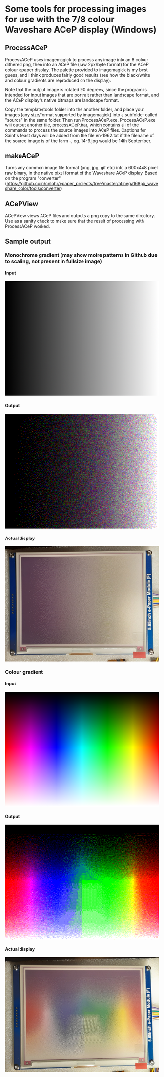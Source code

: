 # Some tools for processing images for use with the 7/8 colour Waveshare ACeP display (Windows)

## ProcessACeP
ProcessACeP uses imagemagick to process any image into an 8 colour dithered png, then into an ACeP file (raw 2px/byte format) for the ACeP colour epaper display. The palette provided to imagemagick is my best guess, and I think produces fairly good results (see how the black/white and colour gradients are reproduced on the display).

Note that the output image is rotated 90 degrees, since the program is intended for input images that are portrait rather than landscape format, and the ACeP display's native bitmaps are landscape format.

Copy the template/tools folder into the another folder, and place your images (any size/format supported by imagemagick) into a subfolder called "source" in the same folder. Then run ProcessACeP.exe. ProcessACeP.exe will output another file, processACeP.bat, which contains all of the commands to process the source images into ACeP files. Captions for Saint's feast days will be added from the file en-1962.txt if the filename of the source image is of the form <day>-<month>, eg. 14-9.jpg would be 14th September.

## makeACeP
Turns any common image file format (png, jpg, gif etc) into a 600x448 pixel raw binary, in the native pixel format of the Waveshare ACeP display. Based on the program "converter" (https://github.com/cnlohr/epaper_projects/tree/master/atmega168pb_waveshare_color/tools/converter)

## ACePView
ACePView views ACeP files and outputs a png copy to the same directory. Use as a sanity check to make sure that the result of processing with ProcessACeP worked.

## Sample output

### Monochrome gradient (may show moire patterns in Github due to scaling, not present in fullsize image)

#### Input
<img src="https://github.com/plishman/ACeP-600x448-8-colour-epaper-display-tools/blob/main/test-patterns/bw-test-pattern-input.png"/>

#### Output
<img src="https://github.com/plishman/ACeP-600x448-8-colour-epaper-display-tools/blob/main/test-patterns/bw-test-pattern-output.png"/>

#### Actual display
<img src="https://github.com/plishman/ACeP-600x448-8-colour-epaper-display-tools/blob/main/test-patterns/bw-test-pattern-display.jpg"/>

### Colour gradient

#### Input
<img src="https://github.com/plishman/ACeP-600x448-8-colour-epaper-display-tools/blob/main/test-patterns/colour-test-pattern-input.png" />

#### Output
<img src="https://github.com/plishman/ACeP-600x448-8-colour-epaper-display-tools/blob/main/test-patterns/colour-test-pattern-output.png" />

#### Actual display
<img src="https://github.com/plishman/ACeP-600x448-8-colour-epaper-display-tools/blob/main/test-patterns/colour-test-pattern-display.jpg" />
